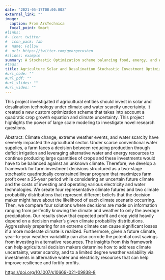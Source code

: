 ```yaml
---
date: "2021-05-17T00:00:00Z"
external_link: ""
image:
  caption: From ArsTechnica
  focal_point: Smart
#links:
#- icon: twitter
#  icon_pack: fab
#  name: Follow
#  url: https://twitter.com/georgecushen
#slides: example
summary: A Stochastic Optimization scheme balancing food, energy, and water.
#tags:
title: Agriculture Solar and Desalination Stochastic Investment Optimization
#url_code: ""
#url_pdf: ""
#url_slides: ""
#url_video: ""
---
```


This project investigated if agricultural entities should invest in solar and desalination technology under climate and water scarcity uncertainty. It created a new custom optimization scheme that takes into account a quadratic crop growth equation and climate uncertainty. This project highlights the power of large scale modeling to investigate novel research questions.

Abstract:
Climate change, extreme weather events, and water scarcity have severely impacted the agricultural sector. Under scarce conventional water supplies, a farm faces a decision between reducing production through deficit irrigation and leveraging alternative water and energy resources to continue producing large quantities of crops and these investments would have to be balanced against an unknown climate. Therefore, we develop a framework for farm investment decisions structured as a two-stage stochastic quadratically constrained linear program that maximizes farm profit over a 25-year period while considering an uncertain future climate and the costs of investing and operating various electricity and water technologies. We create four representative climate futures and two climate probability distributions that represent different beliefs that the decision maker might have about the likelihood of each climate scenario occurring. Then, we compare four solutions where decisions are made on information ranging from perfectly knowing the climate and weather to only the average precipitation. Our results show that expected profit and crop yield heavily depend on a decision maker’s given climate probability distributions. Aggressively preparing for an extreme climate can cause significant losses if a more moderate climate is realized. Furthermore, given a future climate, year-to-year weather variability can also corrode the potential cost savings from investing in alternative resources. The insights from this framework can help agricultural decision makers determine how to address climate uncertainty, water scarcity, and to a limited degree weather variability via investments in alternative water and electricity resources that can help improve resilience and fortify profits.

https://doi.org/10.1007/s10669-021-09838-8